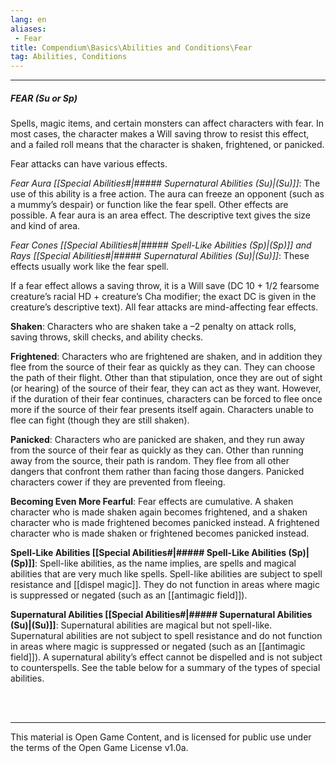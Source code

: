 ```yaml
---
lang: en
aliases:
 - Fear
title: Compendium\Basics\Abilities and Conditions\Fear
tag: Abilities, Conditions
---
```


---
##### FEAR (Su or Sp)

Spells, magic items, and certain monsters can affect characters with fear. In most cases, the character makes a Will saving throw to resist this effect, and a failed roll means that the character is shaken, frightened, or panicked.

Fear attacks can have various effects.

_Fear Aura [[Special Abilities#|##### Supernatural Abilities (Su)|(Su)]]_: The use of this ability is a free action. The aura can freeze an opponent (such as a mummy’s despair) or function like the fear spell. Other effects are possible. A fear aura is an area effect. The descriptive text gives the size and kind of area.

_Fear Cones [[Special Abilities#|##### Spell-Like Abilities (Sp)|(Sp)]] and Rays [[Special Abilities#|##### Supernatural Abilities (Su)|(Su)]]_: These effects usually work like the fear spell.

If a fear effect allows a saving throw, it is a Will save (DC 10 + 1/2 fearsome creature’s racial HD + creature’s Cha modifier; the exact DC is given in the creature’s descriptive text). All fear attacks are mind-affecting fear effects.  


**Shaken**: Characters who are shaken take a –2 penalty on attack rolls, saving throws, skill checks, and ability checks.

**Frightened**: Characters who are frightened are shaken, and in addition they flee from the source of their fear as quickly as they can. They can choose the path of their flight. Other than that stipulation, once they are out of sight (or hearing) of the source of their fear, they can act as they want. However, if the duration of their fear continues, characters can be forced to flee once more if the source of their fear presents itself again. Characters unable to flee can fight (though they are still shaken).

**Panicked**: Characters who are panicked are shaken, and they run away from the source of their fear as quickly as they can. Other than running away from the source, their path is random. They flee from all other dangers that confront them rather than facing those dangers. Panicked characters cower if they are prevented from fleeing.

**Becoming Even More Fearful**: Fear effects are cumulative. A shaken character who is made shaken again becomes frightened, and a shaken character who is made frightened becomes panicked instead. A frightened character who is made shaken or frightened becomes panicked instead.


**Spell-Like Abilities [[Special Abilities#|##### Spell-Like Abilities (Sp)|(Sp)]]**: Spell-like abilities, as the name implies, are spells and magical abilities that are very much like spells. Spell-like abilities are subject to spell resistance and [[dispel magic]]. They do not function in areas where magic is suppressed or negated (such as an [[antimagic field]]).

**Supernatural Abilities [[Special Abilities#|##### Supernatural Abilities (Su)|(Su)]]**: Supernatural abilities are magical but not spell-like. Supernatural abilities are not subject to spell resistance and do not function in areas where magic is suppressed or negated (such as an [[antimagic field]]). A supernatural ability’s effect cannot be dispelled and is not subject to counterspells. See the table below for a summary of the types of special abilities.

<br><br>

---

This material is Open Game Content, and is licensed for public use under the terms of the Open Game License v1.0a.
